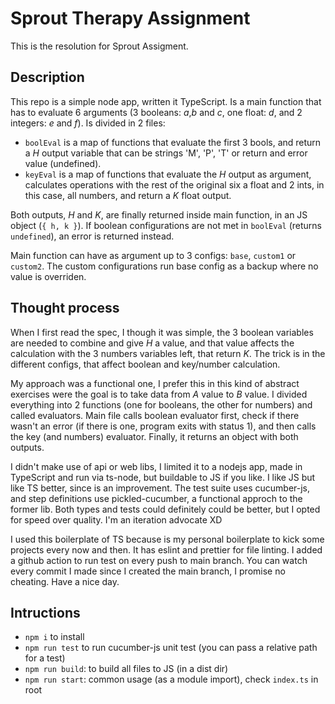 # Sprout Therapy Assignment

This is the resolution for Sprout Assigment.

## Description

This repo is a simple node app, written it TypeScript. Is a main function that has to evaluate 6 arguments (3 booleans: *a*,*b* and *c*, one float: *d*, and 2 integers: *e* and *f*). 
Is divided in 2 files:
- `boolEval` is a map of functions that evaluate the first 3 bools, and return a *H* output variable that can be strings 'M', 'P', 'T' or return and error value (undefined).
- `keyEval` is a map of functions that evaluate the *H* output as argument, calculates operations with the rest of the original six a float and 2 ints, in this case, all numbers, and return a *K* float output.

Both outputs, *H* and *K*, are finally returned inside main function, in an JS object (`{ h, k }`). If boolean configurations are not met in `boolEval` (returns `undefined`), an error is returned instead.

Main function can have as argument up to 3 configs: `base`, `custom1` or `custom2`. The custom configurations run base config as a backup where no value is overriden.

## Thought process

When I first read the spec, I though it was simple, the 3 boolean variables are needed to combine and give *H* a value, and that value affects the calculation with the 3 numbers variables left, that return *K*. The trick is in the different configs, that affect boolean and key/number calculation.

My approach was a functional one, I prefer this in this kind of abstract exercises were the goal is to take data from *A* value to *B* value. I divided everything into 2 functions (one for booleans, the other for numbers) and called evaluators. Main file calls boolean evaluator first, check if there wasn't an error (if there is one, program exits with status 1), and then calls the key (and numbers) evaluator. Finally, it returns an object with both outputs.

I didn't make use of api or web libs, I limited it to a nodejs app, made in TypeScript and run via ts-node, but buildable to JS if you like. I like JS but like TS better, since is an improvement. The test suite uses cucumber-js, and step definitions use pickled-cucumber, a functional approch to the former lib. Both types and tests could definitely could be better, but I opted for speed over quality. I'm an iteration advocate XD

I used this boilerplate of TS because is my personal boilerplate to kick some projects every now and then. It has eslint and prettier for file linting. I added a github action to run test on every push to main branch. You can watch every commit I made since I created the main branch, I promise no cheating. Have a nice day. 

## Intructions

- `npm i` to install
- `npm run test` to run cucumber-js unit test (you can pass a relative path for a test)
- `npm run build`: to build all files to JS (in a dist dir)
- `npm run start`: common usage (as a module import), check `index.ts` in root

